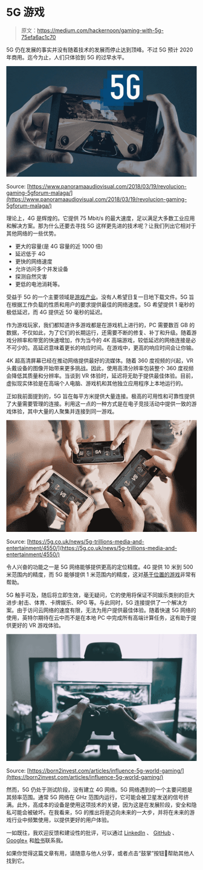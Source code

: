 # 5G 游戏

> 原文：<https://medium.com/hackernoon/gaming-with-5g-75efa6ac1c70>

5G 仍在发展的事实并没有随着技术的发展而停止达到顶峰。不过 5G 预计 2020 年商用。迄今为止，人们只体验到 5G 的过早水平。

![](img/3d684942b78832b79a08a4d06eb132ca.png)

Source: [https://www.panoramaaudiovisual.com/2018/03/19/revolucion-gaming-5gforum-malaga/](https://www.panoramaaudiovisual.com/2018/03/19/revolucion-gaming-5gforum-malaga/)

理论上，4G 是辉煌的。它提供 75 Mbit/s 的最大速度，足以满足大多数工业应用和解决方案。那为什么还要去寻找 5G 这样更先进的技术呢？让我们列出它相对于其他网络的一些优势。

*   更大的容量(是 4G 容量的近 1000 倍)
*   延迟低于 4G
*   更快的网络速度
*   允许访问多个并发设备
*   探测自然灾害
*   更低的电池消耗等。

受益于 5G 的一个主要领域是[游戏产业](https://techcoderguru.com/category/games/)。没有人希望日复一日地下载文件。5G 旨在根据工作负载的性质和用户的要求提供最佳的网络速度。5G 希望提供 1 毫秒的极低延迟，而 4G 提供近 50 毫秒的延迟。

作为游戏玩家，我们都知道许多游戏都是在游戏机上进行的，PC 需要数百 GB 的数据，不仅如此，为了它们的长期运行，还需要不断的修复、补丁和升级。随着游戏分辨率和带宽的快速增加，作为当今的 4K 高端游戏，较低延迟的网络连接是必不可少的。高延迟意味着更长的响应时间。在游戏中，更高的响应时间会让你输。

4K 超高清屏幕已经在推动网络提供最好的流媒体。随着 360 度视频的兴起，VR 头戴设备的图像开始带来更多挑战。因此，使用高清分辨率包装整个 360 度视频会降低其质量和分辨率。当谈到 VR 体验时，延迟将无助于提供最佳体验。目前，虚拟现实体验是在高端个人电脑、游戏机和其他独立应用程序上本地运行的。

正如我前面提到的，5G 旨在每平方米提供大量连接。极高的可用性和可靠性提供了大量需要管理的连接。利用这一点的一种方式是在电子竞技活动中提供一致的游戏体验，其中大量的人聚集并连接到同一游戏。

![](img/a3ed6400cb278693265583f3a94321e9.png)

Source: [https://5g.co.uk/news/5g-trillions-media-and-entertainment/4550/](https://5g.co.uk/news/5g-trillions-media-and-entertainment/4550/)

令人兴奋的功能之一是 5G 网络能够提供更高的定位精度。4G 提供 10 米到 500 米范围内的精度，而 5G 能够提供 1 米范围内的精度，这对[基于位置的游戏](https://techcoderguru.com)非常有帮助。

5G 触手可及，随后将立即生效，毫无疑问，它的使用将保证不同娱乐类别的巨大进步:射击、体育、卡牌娱乐、RPG 等。与此同时，5G 连接提供了一个解决方案。由于访问云网络的速度有限，无法为用户提供最佳体验。随着快速 5G 网络的使用，英特尔期待在云中而不是在本地 PC 中完成所有高端计算任务，这有助于提供更好的 VR 游戏体验。

![](img/1b8a3acc9bd814f79fc9c52fa3a1a0f4.png)

Source: [https://born2invest.com/articles/influence-5g-world-gaming/](https://born2invest.com/articles/influence-5g-world-gaming/)

然而，5G 仍处于测试阶段，没有建立 4G 网络。5G 网络遇到的一个主要问题是其频率范围。通常 5G 网络在 GHz 范围内运行，它可能会被卫星发送的信号挤满。此外，高成本的设备是使用这项技术的关键，因为这是在发展阶段，安全和隐私可能会被破坏。在我看来，5G 的推出将是迈向未来的一大步，并将在未来的游戏行业中频繁使用，以提供更好的用户体验。

一如既往，我欢迎反馈和建设性的批评，可以通过 [LinkedIn](http://www.linkedin.com/in/viraj-wickramasinghe-649a0410b) 、 [GitHub](https://github.com/vjanu) 、 [Google+](https://plus.google.com/u/0/+VirajWickramasinghe) 和[脸书](https://www.facebook.com/vira.wick)联系我。

如果你觉得这篇文章有用，请随意与他人分享，或者点击“鼓掌”按钮👏帮助其他人找到它。